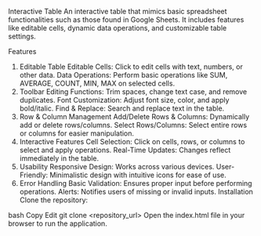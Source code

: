 Interactive Table
An interactive table that mimics basic spreadsheet functionalities such as those found in Google Sheets. It includes features like editable cells, dynamic data operations, and customizable table settings.

Features
1. Editable Table
Editable Cells: Click to edit cells with text, numbers, or other data.
Data Operations: Perform basic operations like SUM, AVERAGE, COUNT, MIN, MAX on selected cells.
2. Toolbar
Editing Functions: Trim spaces, change text case, and remove duplicates.
Font Customization: Adjust font size, color, and apply bold/italic.
Find & Replace: Search and replace text in the table.
3. Row & Column Management
Add/Delete Rows & Columns: Dynamically add or delete rows/columns.
Select Rows/Columns: Select entire rows or columns for easier manipulation.
4. Interactive Features
Cell Selection: Click on cells, rows, or columns to select and apply operations.
Real-Time Updates: Changes reflect immediately in the table.
5. Usability
Responsive Design: Works across various devices.
User-Friendly: Minimalistic design with intuitive icons for ease of use.
6. Error Handling
Basic Validation: Ensures proper input before performing operations.
Alerts: Notifies users of missing or invalid inputs.
Installation
Clone the repository:

bash
Copy
Edit
git clone <repository_url>
Open the index.html file in your browser to run the application.
